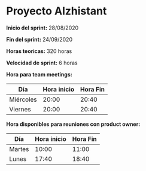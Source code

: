 # Proyecto Alzhistant 
**Inicio del sprint:** 28/08/2020

**Fin del sprint:** 24/09/2020

**Horas teoricas:** 320 horas

**Velocidad de sprint:** 6 horas

**Hora para team meetings:**

| Día | Hora inicio | Hora Fin |
| --- | --- | --- |
| Miércoles | 20:00 | 20:40 |
| Viernes | 20:00 | 20:40 |

**Hora disponibles para reuniones con product owner:**

| Día | Hora inicio | Hora Fin |
| --- | --- | --- |
| Martes | 10:00 | 11:00 |
| Lunes | 17:40 | 18:40 | 


